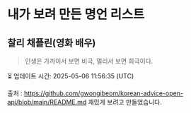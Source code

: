 # 내가 보려 만든 명언 리스트

##  찰리 채플린(영화 배우)
> 인생은 가까이서 보면 비극, 멀리서 보면 희극이다.


⏳ 업데이트 시간: 2025-05-06 11:56:35 (UTC)

출처 : https://github.com/gwongibeom/korean-advice-open-api/blob/main/README.md
재밌게 보려고 만들었습니다.
